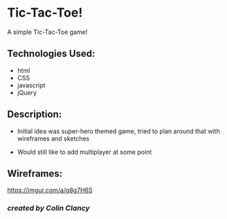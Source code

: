# Tic-Tac-Toe!

A simple Tic-Tac-Toe game!

## Technologies Used:

- html
- CSS
- javascript
- jQuery

## Description:
- Initial idea was super-hero themed game, tried to plan around that with wireframes and sketches


- Would still like to add multiplayer at some point

## Wireframes:
https://imgur.com/a/q8g7H6S







### _created by Colin Clancy_
